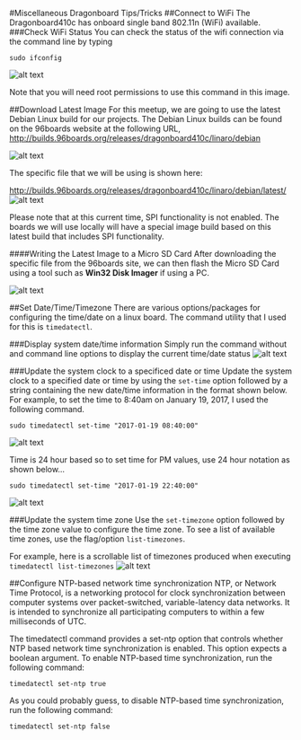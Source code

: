 #Miscellaneous Dragonboard Tips/Tricks
##Connect to WiFi
The Dragonboard410c has onboard single band 802.11n (WiFi) available.
###Check WiFi Status
You can check the status of the wifi connection via the command line by typing
```
sudo ifconfig
```
![alt text](https://github.com/mvartani76/iot-detroit-jan2017/blob/master/Images/wifi_status.png "Checking WiFi Status on the Dragonboard")

Note that you will need root permissions to use this command in this image.

##Download Latest Image
For this meetup, we are going to use the latest Debian Linux build for our projects. The Debian Linux builds can be found on the 96boards website at the following URL, http://builds.96boards.org/releases/dragonboard410c/linaro/debian

![alt text](https://github.com/mvartani76/iot-detroit-jan2017/blob/master/Images/latest_debian_image_location_96boards.png "Location of Debian Images")

The specific file that we will be using is shown here:

http://builds.96boards.org/releases/dragonboard410c/linaro/debian/latest/
![alt text](https://github.com/mvartani76/iot-detroit-jan2017/blob/master/Images/latest_debian_image_location_96boards_filename.png "Latest Debian Image")

Please note that at this current time, SPI functionality is not enabled. The boards we will use locally will have a special image build based on this latest build that includes SPI functionality.

####Writing the Latest Image to a Micro SD Card
After downloading the specific file from the 96boards site, we can then flash the Micro SD Card using a tool such as **Win32 Disk Imager** if using a PC.

![alt text](https://github.com/mvartani76/iot-detroit-jan2017/blob/master/Images/latest_debian_image_location_96boards_flash_win32dskimager.png "Flashing Micro SD Card with Win32 Disk Imager")

##Set Date/Time/Timezone
There are various options/packages for configuring the time/date on a linux board. The command utility that I used for this is `timedatectl`.

###Display system date/time information
Simply run the command without and command line options to display the current time/date status
![alt text](https://github.com/mvartani76/iot-detroit-jan2017/blob/master/Images/timedatectl-linux.png "Timedatectl")

###Update the system clock to a specificed date or time
Update the system clock to a specified date or time by using the `set-time` option followed by a string containing the new date/time information in the format shown below. For example, to set the time to 8:40am on January 19, 2017, I used the following command.
```
sudo timedatectl set-time "2017-01-19 08:40:00"
```
![alt text](https://github.com/mvartani76/iot-detroit-jan2017/blob/master/Images/timedatectl-set-time.png "Set time")

Time is 24 hour based so to set time for PM values, use 24 hour notation as shown below...
```
sudo timedatectl set-time "2017-01-19 22:40:00"
```
![alt text](https://github.com/mvartani76/iot-detroit-jan2017/blob/master/Images/timedatectl-set-time2.png "Set time PM")

###Update the system time zone
Use the `set-timezone` option followed by the time zone value to configure the time zone. To see a list of available time zones, use the flag/option `list-timezones`.

For example, here is a scrollable list of timezones produced when executing `timedatectl list-timezones`
![alt text](https://github.com/mvartani76/iot-detroit-jan2017/blob/master/Images/timedatectl-listtimezones.png "Timedatectl list-timezones")

##Configure NTP-based network time synchronization
NTP, or Network Time Protocol, is a networking protocol for clock synchronization between computer systems over packet-switched, variable-latency data networks. It is intended to synchronize all participating computers to within a few milliseconds of UTC.

The timedatectl command provides a set-ntp option that controls whether NTP based network time synchronization is enabled. This option expects a boolean argument. To enable NTP-based time synchronization, run the following command:

```
timedatectl set-ntp true
```
As you could probably guess, to disable NTP-based time synchronization, run the following command:

```
timedatectl set-ntp false
```

